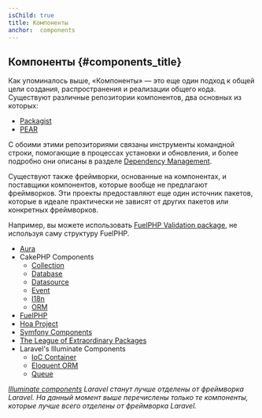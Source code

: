 ```yaml
---
isChild: true
title: Компоненты
anchor:  components
---
```


## Компоненты {#components_title}

Как упоминалось выше, «Компоненты» — это еще один подход к общей цели создания, распространения и реализации общего кода.
Существуют различные репозитории компонентов, два основных из которых:

* [Packagist]
* [PEAR]

С обоими этими репозиториями связаны инструменты командной строки, помогающие в процессах установки и обновления, и более подробно они описаны в разделе [Dependency Management].

Существуют также фреймворки, основанные на компонентах, и поставщики компонентов, которые вообще не предлагают фреймворков. Эти проекты предоставляют еще один источник пакетов, которые в идеале практически не зависят от других пакетов или конкретных фреймворков.

Например, вы можете использовать [FuelPHP Validation package], не используя саму структуру FuelPHP.

* [Aura]
* CakePHP Components
  * [Collection]
  * [Database]
  * [Datasource]
  * [Event]
  * [I18n]
  * [ORM]
* [FuelPHP]
* [Hoa Project]
* [Symfony Components]
* [The League of Extraordinary Packages]
* Laravel's Illuminate Components
  * [IoC Container]
  * [Eloquent ORM]
  * [Queue]

_[Illuminate components] Laravel станут лучше отделены от фреймворка Laravel. На данный момент выше перечислены только те
компоненты, которые лучше всего отделены от фреймворка Laravel._

[Packagist]: {{site.baseurl}}/#composer_and_packagist
[PEAR]: {{site.baseurl}}/#pear
[Dependency Management]: {{site.baseurl}}/#dependency_management
[FuelPHP Validation package]: https://github.com/fuelphp/validation
[Aura]: https://auraphp.com/framework/
[FuelPHP]: https://github.com/fuelphp
[Hoa Project]: https://github.com/hoaproject
[Symfony Components]: https://symfony.com/components
[The League of Extraordinary Packages]: https://thephpleague.com/
[IoC Container]: https://github.com/illuminate/container
[Eloquent ORM]: https://github.com/illuminate/database
[Queue]: https://github.com/illuminate/queue
[Illuminate components]: https://github.com/illuminate
[Collection]: https://github.com/cakephp/collection
[Database]: https://github.com/cakephp/database
[Datasource]: https://github.com/cakephp/datasource
[Event]: https://github.com/cakephp/event
[I18n]: https://github.com/cakephp/i18n
[ORM]: https://github.com/cakephp/orm
